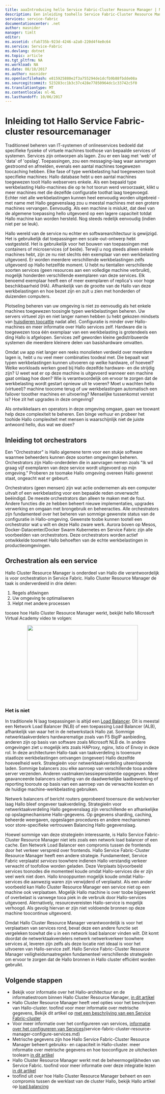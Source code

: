 ```yaml
---
title: aaaIntroducing hello Service Fabric-Cluster Resource Manager | Microsoft Docs
description: Een inleiding toohello Service Fabric-Cluster Resource Manager.
services: service-fabric
documentationcenter: .net
author: masnider
manager: timlt
editor: 
ms.assetid: cfab735b-923d-4246-a2a8-220d4f4e0c64
ms.service: Service-Fabric
ms.devlang: dotnet
ms.topic: article
ms.tgt_pltfrm: NA
ms.workload: NA
ms.date: 08/18/2017
ms.author: masnider
ms.openlocfilehash: e815925880e2f3a755294de1dcfb9b88fbdde08a
ms.sourcegitcommit: 523283cc1b3c37c428e77850964dc1c33742c5f0
ms.translationtype: MT
ms.contentlocale: nl-NL
ms.lasthandoff: 10/06/2017
---
```

# <a name="introducing-hello-service-fabric-cluster-resource-manager"></a>Inleiding tot Hallo Service Fabric-cluster resourcemanager
Traditioneel beheren van IT-systemen of onlineservices bedoeld dat specifieke fysieke of virtuele machines toothose van bepaalde services of systemen. Services zijn ontworpen als lagen. Zou er een laag met 'web' of 'data' of 'opslag'. Toepassingen, zou een messaging-laag waar aanvragen gestroomd en afmelden, evenals een aantal machines toegewezen toocaching hebben. Elke fase of type werkbelasting had toegewezen tooit specifieke machines: Hallo database hebt u een aantal machines toegewezen tooit Hallo webservers enkele. Als een bepaald type werkbelasting Hallo-machines die op te hot toorun werd veroorzaakt, klikt u meer machines met die dezelfde configuratie toothat laag toegevoegd. Echter niet alle werkbelastingen kunnen heel eenvoudig worden uitgebreid - met name met Hallo gegevenslaag zou u meestal machines met een grotere machines vervangen. Eenvoudig. Als een machine is mislukt, dat deel van de algemene toepassing hello uitgevoerd op een lagere capaciteit totdat Hallo machine kan worden hersteld. Nog steeds redelijk eenvoudig (indien niet per se leuk).

Hallo wereld van de service nu echter en softwarearchitectuur is gewijzigd. Het is gebruikelijk dat toepassingen een scale-out-ontwerp hebt vastgesteld. Het is gebruikelijk voor het bouwen van toepassingen met containers of microservices (of beide). Terwijl u nog steeds alleen enkele machines hebt, zijn ze nu niet slechts één exemplaar van een werkbelasting uitgevoerd. Er worden meerdere verschillende werkbelastingen zelfs uitgevoerd op Hallo hetzelfde moment. U hebt nu tientallen verschillende soorten services (geen resources aan een volledige machine verbruikt), mogelijk honderden verschillende exemplaren van deze services. Elk benoemd exemplaar heeft een of meer exemplaren of replica's voor hoge beschikbaarheid (HA). Afhankelijk van de grootte van de Hallo van deze werkbelastingen en hoe bezet zijn en zult u zien met honderden of duizenden computers. 

Plotseling beheren van uw omgeving is niet zo eenvoudig als het enkele machines toegewezen toosingle typen werkbelastingen beheren. Uw servers virtueel zijn en niet langer namen hebben (u hebt gekozen mindsets van [huisdieren toocattle](http://www.slideshare.net/randybias/architectures-for-open-and-scalable-clouds/20) nadat alle). Configuratie is minder over Hallo-machines en meer informatie over Hallo services zelf. Hardware die is toegewezen tooa één exemplaar van een werkbelasting is grotendeels een ding Hallo is afgelopen. Services zelf geworden kleine gedistribueerde systemen die meerdere kleinere delen van basishardware omvatten.

Omdat uw app niet langer een reeks monolieten verdeeld over meerdere lagen is, hebt u nu veel meer combinaties toodeal met. Die bepaalt wat typen werkbelastingen kunnen uitvoeren op welke hardware, of hoeveel? Welke workloads werken goed bij Hallo dezelfde hardware- en die strijdig zijn? U weet wat er op deze machine is uitgevoerd wanneer een machine gaat omlaag hoe doen? Wie is verantwoordelijk om ervoor te zorgen dat de werkbelasting wordt gestart opnieuw uit te voeren? Moet u wachten hello (virtueel)? machine toocome terug of uw werkbelastingen automatisch een failover tooother machines en uitvoering? Menselijke tussenkomst vereist is? Hoe zit het upgrades in deze omgeving?

Als ontwikkelaars en operators in deze omgeving omgaan, gaan we toowant help deze complexiteit te beheren. Een binge verhuur en probeer het toohide Hallo complexiteit met mensen is waarschijnlijk niet de juiste antwoord hello, dus wat we doen?

## <a name="introducing-orchestrators"></a>Inleiding tot orchestrators
Een "Orchestrator" is Hallo algemene term voor een stukje software waarmee beheerders kunnen deze soorten omgevingen beheren. Orchestrators zijn Hallo-onderdelen die in aanvragen nemen zoals "Ik wil graag vijf exemplaren van deze service wordt uitgevoerd op mijn omgeving." Proberen ze toomake Hallo omgeving overeen Hallo gewenst staat, ongeacht wat er gebeurt.

Orchestrators (geen mensen) zijn wat actie ondernemen als een computer uitvalt of een werkbelasting voor een bepaalde reden onverwacht beëindigd. De meeste orchestrators dan alleen te maken met de fout. Andere functies die ze hebben beheert nieuwe implementaties, upgrades verwerking en omgaan met brongebruik en beheeracties. Alle orchestrators zijn fundamenteel over het beheren van sommige gewenste status van de configuratie in Hallo-omgeving. Gewenste toobe kunnen tootell een orchestrator wat u wilt en deze Hallo zware werk. Aurora boven op Mesos, Docker-Datacenter/Docker Swarm Kubernetes en Service Fabric zijn alle voorbeelden van orchestrators. Deze orchestrators worden actief ontwikkelde toomeet Hallo behoeften van de echte werkbelastingen in productieomgevingen. 

## <a name="orchestration-as-a-service"></a>Orchestration als een service
Hallo Cluster Resource Manager is onderdeel van Hallo die verantwoordelijk is voor orchestration in Service Fabric. Hallo Cluster Resource Manager de taak is onderverdeeld in drie delen:

1. Regels afdwingen
2. Uw omgeving te optimaliseren
3. Helpt met andere processen

toosee hoe Hallo Cluster Resource Manager werkt, bekijkt hello Microsoft Virtual Academy video te volgen:<center><a target="_blank" href="https://mva.microsoft.com/en-US/training-courses/building-microservices-applications-on-azure-service-fabric-16747?l=d4tka66yC_5706218965">
<img src="./media/service-fabric-cluster-resource-manager-introduction/ConceptsAndDemoVid.png" WIDTH="360" HEIGHT="244">
</a></center>

### <a name="what-it-isnt"></a>Het is niet
In traditionele N laag toepassingen is altijd een [Load Balancer](https://en.wikipedia.org/wiki/Load_balancing_(computing)). Dit is meestal een Network Load Balancer (NLB) of een toepassing Load Balancer (ALB), afhankelijk van waar het in de netwerkstack Hallo zat. Sommige netwerktaakverdelers hardwarematige zoals van F5 BigIP aanbieding, anderen zijn op basis van software zoals Microsoft NLB de. In andere omgevingen ziet u mogelijk iets zoals HAProxy, nginx, Istio of Envoy in deze rol. In deze architecturen Hallo-taak van taakverdeling is tooensure staatloze werkbelastingen ontvangen (ongeveer) Hallo dezelfde hoeveelheid werk. Strategieën voor netwerktaakverdeling uiteenlopende laden. Sommige balancers zou elke aanroep van verschillende tooa andere server verzenden. Anderen vastmaken/sessiepersistentie opgegeven. Meer geavanceerde balancers schatting van de daadwerkelijke laadbewerking of reporting tooroute op basis van een aanroep van de verwachte kosten en de huidige machine-werkbelasting gebruiken.

Netwerk balancers of bericht routers geprobeerd tooensure die web/worker laag Hallo bleef ongeveer taakverdeling. Strategieën voor netwerktaakverdeling Hallo gegevenslaag zijn verschillende en afhankelijke op opslagmechanisme Hallo-gegevens. Op gegevens sharding, caching, beheerde weergaven, opgeslagen procedures en andere mechanismen voor store-specifieke vertrouwen Balancing Hallo gegevenslaag.

Hoewel sommige van deze strategieën interessante, is Hallo Service Fabric-Cluster Resource Manager niet iets zoals een network load balancer of een cache. Een Network Load Balancer een compromis tussen de frontends door het verkeer verspreid over frontends. Hallo Service Fabric-Cluster Resource Manager heeft een andere strategie. Fundamenteel, Service Fabric verplaatst *services* toowhere indienen Hallo verstandig verkeer verwacht of toofollow worden geladen. Deze Verplaats bijvoorbeeld services toonodes die momenteel koude omdat Hallo-services die er zijn veel werk niet doen. Hallo knooppunten mogelijk koude omdat Hallo-services die aanwezig waren zijn verwijderd of verplaatst. Als een ander voorbeeld kan Hallo Cluster Resource Manager een service niet op een machine ook verplaatsen. Mogelijk Hallo machine is over toobe bijgewerkt of overbelast is vanwege tooa piek in de verbruik door Hallo-services uitgevoerd. Alernatively, resourcevereisten Hallo-service is mogelijk verhoogd. Als gevolg hiervan er zijn niet voldoende bronnen op deze machine toocontinue uitgevoerd. 

Omdat Hallo Cluster Resource Manager verantwoordelijk is voor het verplaatsen van services rond, bevat deze een andere functie set vergeleken toowhat die u in een network load balancer vinden wilt. Dit komt doordat de netwerktaakverdelers netwerk netwerkverkeer toowhere services al, leveren zijn zelfs als deze locatie niet ideaal is voor het uitvoeren van Hallo-service zelf. Hallo Service Fabric-Cluster Resource Manager veiligheidsmaatregelen fundamenteel verschillende strategieën om ervoor te zorgen dat de Hallo bronnen in Hallo cluster efficiënt worden gebruikt.

## <a name="next-steps"></a>Volgende stappen
- Bekijk voor informatie over het Hallo-architectuur en de informatiestroom binnen Hallo Cluster Resource Manager, [in dit artikel](service-fabric-cluster-resource-manager-architecture.md)
- Hallo Cluster Resource Manager heeft veel opties voor het beschrijven van Hallo-cluster. toofind voor meer informatie over metrische gegevens, Bekijk dit artikel op [met een beschrijving van een Service Fabric-cluster](service-fabric-cluster-resource-manager-cluster-description.md)
- Voor meer informatie over het configureren van services, [informatie over het configureren van Services](service-fabric-cluster-resource-manager-configure-services.md)(service-fabric-cluster-resource-manager-configure-services.md)
- Metrische gegevens zijn hoe Hallo Service Fabric-Cluster Resource Manager beheert gebruiks- en capaciteit in Hallo-cluster. meer informatie over metrische gegevens en hoe tooconfigure ze uitchecken toolearn [in dit artikel](service-fabric-cluster-resource-manager-metrics.md)
- Hallo Cluster Resource Manager werkt met de beheermogelijkheden van Service Fabric. toofind voor meer informatie over deze integratie lezen [in dit artikel](service-fabric-cluster-resource-manager-management-integration.md)
- toofind uit over hoe Hallo Cluster Resource Manager beheert en een compromis tussen de werklast van de cluster Hallo, bekijk Hallo artikel op [load balancing](service-fabric-cluster-resource-manager-balancing.md)
